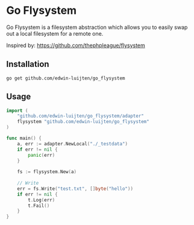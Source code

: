 # Go Flysystem

Go Flysystem is a filesystem abstraction which allows you to easily swap out a local filesystem for a remote one.  

Inspired by: https://github.com/thephpleague/flysystem  

## Installation
``` go get github.com/edwin-luijten/go_flysystem ```  

## Usage

```go
import (
	"github.com/edwin-luijten/go_flysystem/adapter"
    flysystem "github.com/edwin-luijten/go_flysystem"
)

func main() {
    a, err := adapter.NewLocal("./_testdata")
    if err != nil {
    	panic(err)
    }
    
    fs := flysystem.New(a)
    
    // Write
    err = fs.Write("test.txt", []byte("hello"))
    if err != nil {
        t.Log(err)
        t.Fail()
    }
}
```
